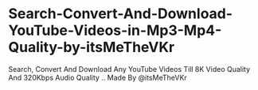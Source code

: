 # Search-Convert-And-Download-YouTube-Videos-in-Mp3-Mp4-Quality-by-itsMeTheVKr
Search, Convert And Download Any YouTube Videos Till 8K Video Quality And 320Kbps Audio Quality .. Made By @itsMeTheVKr
